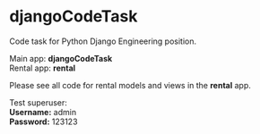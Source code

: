 # djangoCodeTask
Code task for Python Django Engineering position. </br>

Main app: **djangoCodeTask**</br>
Rental app: **rental**</br>

Please see all code for rental models and views in the **rental** app.</br>

Test superuser: </br>
<b>Username:</b> admin </br>
<b>Password:</b> 123123
